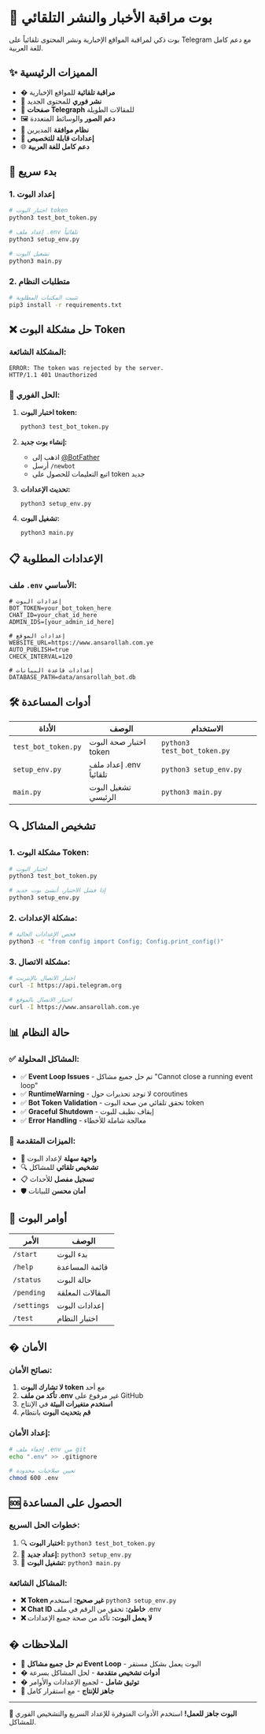 # 🤖 بوت مراقبة الأخبار والنشر التلقائي

بوت ذكي لمراقبة المواقع الإخبارية ونشر المحتوى تلقائياً على Telegram مع دعم كامل للغة العربية.

## ✨ **المميزات الرئيسية**

- � **مراقبة تلقائية** للمواقع الإخبارية
- 🚀 **نشر فوري** للمحتوى الجديد
- 📝 **صفحات Telegraph** للمقالات الطويلة
- 🖼️ **دعم الصور** والوسائط المتعددة
- 👥 **نظام موافقة** المديرين
- 🔧 **إعدادات قابلة للتخصيص**
- 🌐 **دعم كامل للغة العربية**

## 🚀 **بدء سريع**

### 1. إعداد البوت
```bash
# اختبار البوت token
python3 test_bot_token.py

# إعداد ملف .env تلقائياً
python3 setup_env.py

# تشغيل البوت
python3 main.py
```

### 2. متطلبات النظام
```bash
# تثبيت المكتبات المطلوبة
pip3 install -r requirements.txt
```

## ❌ **حل مشكلة البوت Token**

### المشكلة الشائعة:
```
ERROR: The token was rejected by the server.
HTTP/1.1 401 Unauthorized
```

### 🔧 **الحل الفوري:**

1. **اختبار البوت token:**
   ```bash
   python3 test_bot_token.py
   ```

2. **إنشاء بوت جديد:**
   - اذهب إلى [@BotFather](https://t.me/BotFather)
   - أرسل `/newbot`
   - اتبع التعليمات للحصول على token جديد

3. **تحديث الإعدادات:**
   ```bash
   python3 setup_env.py
   ```

4. **تشغيل البوت:**
   ```bash
   python3 main.py
   ```

## 📋 **الإعدادات المطلوبة**

### ملف `.env` الأساسي:
```env
# إعدادات البوت
BOT_TOKEN=your_bot_token_here
CHAT_ID=your_chat_id_here
ADMIN_IDS=[your_admin_id_here]

# إعدادات الموقع
WEBSITE_URL=https://www.ansarollah.com.ye
AUTO_PUBLISH=true
CHECK_INTERVAL=120

# إعدادات قاعدة البيانات
DATABASE_PATH=data/ansarollah_bot.db
```

## 🛠️ **أدوات المساعدة**

| الأداة | الوصف | الاستخدام |
|--------|--------|----------|
| `test_bot_token.py` | اختبار صحة البوت token | `python3 test_bot_token.py` |
| `setup_env.py` | إعداد ملف .env تلقائياً | `python3 setup_env.py` |
| `main.py` | تشغيل البوت الرئيسي | `python3 main.py` |

## 🔍 **تشخيص المشاكل**

### 1. مشكلة البوت Token:
```bash
# اختبار البوت
python3 test_bot_token.py

# إذا فشل الاختبار، أنشئ بوت جديد
python3 setup_env.py
```

### 2. مشكلة الإعدادات:
```bash
# فحص الإعدادات الحالية
python3 -c "from config import Config; Config.print_config()"
```

### 3. مشكلة الاتصال:
```bash
# اختبار الاتصال بالإنترنت
curl -I https://api.telegram.org

# اختبار الاتصال بالموقع
curl -I https://www.ansarollah.com.ye
```

## 📊 **حالة النظام**

### ✅ **المشاكل المحلولة:**
- ✅ **Event Loop Issues** - تم حل جميع مشاكل "Cannot close a running event loop"
- ✅ **RuntimeWarning** - لا توجد تحذيرات حول coroutines
- ✅ **Bot Token Validation** - تحقق تلقائي من صحة البوت token
- ✅ **Graceful Shutdown** - إيقاف نظيف للبوت
- ✅ **Error Handling** - معالجة شاملة للأخطاء

### 🔧 **الميزات المتقدمة:**
- 🤖 **واجهة سهلة** لإعداد البوت
- 🔍 **تشخيص تلقائي** للمشاكل
- 📋 **تسجيل مفصل** للأحداث
- 🛡️ **أمان محسن** للبيانات

## 🎯 **أوامر البوت**

| الأمر | الوصف |
|-------|--------|
| `/start` | بدء البوت |
| `/help` | قائمة المساعدة |
| `/status` | حالة البوت |
| `/pending` | المقالات المعلقة |
| `/settings` | إعدادات البوت |
| `/test` | اختبار النظام |

## � **الأمان**

### نصائح الأمان:
1. **لا تشارك البوت token** مع أحد
2. **تأكد من ملف .env** غير مرفوع على GitHub
3. **استخدم متغيرات البيئة** في الإنتاج
4. **قم بتحديث البوت** بانتظام

### إعداد الأمان:
```bash
# إخفاء ملف .env من git
echo ".env" >> .gitignore

# تعيين صلاحيات محدودة
chmod 600 .env
```

## 🆘 **الحصول على المساعدة**

### خطوات الحل السريع:
1. 🔍 **اختبار البوت:** `python3 test_bot_token.py`
2. 🔧 **إعداد جديد:** `python3 setup_env.py`
3. 🚀 **تشغيل البوت:** `python3 main.py`

### المشاكل الشائعة:
- **❌ Token غير صحيح:** استخدم `python3 setup_env.py`
- **❌ Chat ID خاطئ:** تحقق من الرقم في ملف .env
- **❌ لا يعمل البوت:** تأكد من صحة جميع الإعدادات

## � **الملاحظات**

- 🎯 **تم حل جميع مشاكل Event Loop** - البوت يعمل بشكل مستقر
- � **أدوات تشخيص متقدمة** - لحل المشاكل بسرعة
- � **توثيق شامل** - لجميع الإعدادات والأوامر
- 🚀 **جاهز للإنتاج** - مع استقرار كامل

---

**🎉 البوت جاهز للعمل!** استخدم الأدوات المتوفرة للإعداد السريع والتشخيص الفوري للمشاكل.